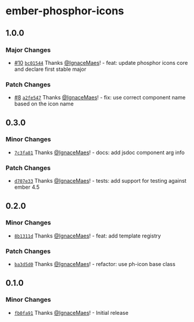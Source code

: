 # ember-phosphor-icons

## 1.0.0

### Major Changes

- [#10](https://github.com/IgnaceMaes/ember-phosphor-icons/pull/10) [`bc01544`](https://github.com/IgnaceMaes/ember-phosphor-icons/commit/bc0154465ee05ae165ccba0d32152d0f6a5606f9) Thanks [@IgnaceMaes](https://github.com/IgnaceMaes)! - feat: update phosphor icons core and declare first stable major

### Patch Changes

- [#8](https://github.com/IgnaceMaes/ember-phosphor-icons/pull/8) [`a2fe547`](https://github.com/IgnaceMaes/ember-phosphor-icons/commit/a2fe547dc5d265787591f7b3b292b34034ee0839) Thanks [@IgnaceMaes](https://github.com/IgnaceMaes)! - fix: use correct component name based on the icon name

## 0.3.0

### Minor Changes

- [`7c3fa81`](https://github.com/IgnaceMaes/ember-phosphor-icons/commit/7c3fa817c60d4201ce5f400202be8cb7d9e5a583) Thanks [@IgnaceMaes](https://github.com/IgnaceMaes)! - docs: add jsdoc component arg info

### Patch Changes

- [`d707e33`](https://github.com/IgnaceMaes/ember-phosphor-icons/commit/d707e3317a74901ba3c703e0af1dc2a834ad6983) Thanks [@IgnaceMaes](https://github.com/IgnaceMaes)! - tests: add support for testing against ember 4.5

## 0.2.0

### Minor Changes

- [`8b1311d`](https://github.com/IgnaceMaes/ember-phosphor-icons/commit/8b1311db44a631e0aa749da11a33d4dbfcacd54f) Thanks [@IgnaceMaes](https://github.com/IgnaceMaes)! - feat: add template registry

### Patch Changes

- [`ba3d5d0`](https://github.com/IgnaceMaes/ember-phosphor-icons/commit/ba3d5d0d1ad09f158469e8e8cda7fb796f0e6c1c) Thanks [@IgnaceMaes](https://github.com/IgnaceMaes)! - refactor: use ph-icon base class

## 0.1.0

### Minor Changes

- [`fb0fa91`](https://github.com/IgnaceMaes/ember-phosphor-icons/commit/fb0fa9186bdae55d6b9f6f50153a5ec1943123d5) Thanks [@IgnaceMaes](https://github.com/IgnaceMaes)! - Initial release

